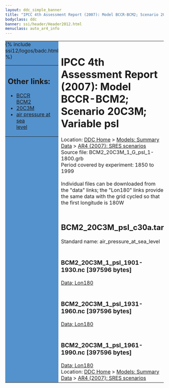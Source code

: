 ```yaml
---
layout: ddc_simple_banner
title: "IPCC 4th Assessment Report (2007): Model BCCR-BCM2; Scenario 20C3M; Variable psl"
bodyclass: ddc
banner: ssi/header/Header2012.html
menuclass: auto_ar4_info
---
```



<table width="100%" border="0" cellspacing="0" cellpadding="0" style="border-collapse: collapse;">
<tr style="margin:0;padding:0;border:0;">
<td style="margin:0;padding:0;border:0;height:1pt;width:150pt;background:#5492CD;" valign="top" >

<div id="lh-col2" class="auto_ar4_info">
<table class="menumain" bgcolor="#5492CD" cellspacing="0" width="100%" border="0">
<tr><td>
<h2> Other links:</h2>
<ul>
<li><a href="/auto/ar4/model-BCCR-BCM2.html">BCCR<br/>BCM2</a></li>
<li><a href="/auto/ar4/scenario-20C3M.html">20C3M</a></li>
<li><a href="/auto/ar4/var-air_pressure_at_sea_level.html">air pressure at sea<br/> level</a></li>
</ul>
</td></tr>
{% include ssi12/logos/badc.html %}
</table>
</div>
</td>
<td><h1>IPCC 4th Assessment Report (2007): Model BCCR-BCM2; Scenario 20C3M; Variable psl</h1>

<!-- Breadcrumb1 -->
<div id="breadcrumb1" align="left">
Location: <a href="/index.html">DDC Home</a> > <a href="/sim/gcm_clim/">Models: Summary Data</a>
> <a href="/sim/gcm_clim/SRES_AR4/index.html">AR4 (2007): SRES scenarios</a>
</div>
<!-- End of Breadcrumb1 -->Source file: BCM2_20C3M_1_G_psl_1-1800.grb
<br/>
Period covered by experiment: 1850 to 1999<br/>
<br/>Individual files can be downloaded from the "data" links; the "Lon180" links provide the same data
         with the grid cycled so that the first longitude is 180W<br/>
<br/><h2>BCM2_20C3M_psl_c30a.tar</h2>
Standard name: air_pressure_at_sea_level<br>
<br/><h3>BCM2_20C3M_1_psl_1901-1930.nc [397596 bytes]</h3>
<a href="/cgi-bin/downl/ar4_nc/psl/BCM2_20C3M_1_psl_1901-1930.nc">Data; </a><a href="/cgi-bin/downl/ar4_nc/psl/BCM2_20C3M_1_psl_1901-1930.cyto180.nc"> Lon180</a><br/>
<br/><h3>BCM2_20C3M_1_psl_1931-1960.nc [397596 bytes]</h3>
<a href="/cgi-bin/downl/ar4_nc/psl/BCM2_20C3M_1_psl_1931-1960.nc">Data; </a><a href="/cgi-bin/downl/ar4_nc/psl/BCM2_20C3M_1_psl_1931-1960.cyto180.nc"> Lon180</a><br/>
<br/><h3>BCM2_20C3M_1_psl_1961-1990.nc [397596 bytes]</h3>
<a href="/cgi-bin/downl/ar4_nc/psl/BCM2_20C3M_1_psl_1961-1990.nc">Data; </a><a href="/cgi-bin/downl/ar4_nc/psl/BCM2_20C3M_1_psl_1961-1990.cyto180.nc"> Lon180</a><br/>
<!-- Breadcrumb2 -->
<div id="breadcrumb2" align="left">
Location: <a href="/index.html">DDC Home</a> > <a href="/sim/gcm_clim/">Models: Summary Data</a>
> <a href="/sim/gcm_clim/SRES_AR4/index.html">AR4 (2007): SRES scenarios</a>
</div>
<!-- End of Breadcrumb2 --></td></tr></table>
